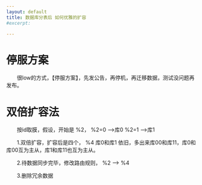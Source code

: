 ```yaml
---
layout: default
title: 数据库分表后 如何优雅的扩容
#excerpt: 

---
```


# 停服方案

　　很low的方式，【停服方案】，先发公告，再停机，再迁移数据，测试没问题再发布。  

# 双倍扩容法

　　按id取膜，假设，开始是 %2， %2=0 -->库0  %2=1 -->库1  

　　1.双倍扩容，扩容后是四个， %4 库0和库1 依旧，多出来库00和库11，库0和库00互为主从，库1和库11也互为主从。  

　　2.待数据同步完毕，修改路由规则， %2 --> %4  

　　3.删除冗余数据

